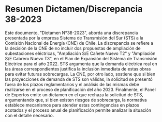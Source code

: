 # Resumen Dictamen/Discrepancia 38-2023
Este documento, "Dictamen N°38-2023", aborda una discrepancia presentada por la empresa Sistema de Transmisión del Sur (STS) a la Comisión Nacional de Energía (CNE) de Chile. La discrepancia se refiere a la decisión de la CNE de no incluir dos propuestas de ampliación de subestaciones eléctricas, "Ampliación S/E Cañete Nuevo T2" y "Ampliación S/E Cabrero Nuevo T3", en el Plan de Expansión del Sistema de Transmisión Eléctrica para el año 2022. STS argumenta que la demanda eléctrica real en las áreas correspondientes justifica la inclusión inmediata de estas obras para evitar futuras sobrecargas. La CNE, por otro lado, sostiene que si bien las proyecciones de demanda de STS son válidas, la solicitud se presentó fuera de los plazos reglamentarios y el análisis de las mismas debe realizarse en el proceso de planificación del año 2023. Finalmente, el Panel de Expertos emite un dictamen en el que rechaza la solicitud de STS, argumentando que, si bien existen riesgos de sobrecarga, la normativa establece mecanismos para atender estas contingencias en plazos acotados y el proceso anual de planificación permite analizar la situación con el detalle necesario.